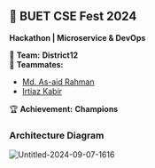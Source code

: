 ## 🚀 **BUET CSE Fest 2024**  
**Hackathon | Microservice & DevOps**  

👥 **Team:** **District12**  
🔗 **Teammates:** 
- [Md. As-aid Rahman](https://github.com/aar-rafi) 
- [Irtiaz Kabir](https://github.com/irtiaz)

🏆 **Achievement:** **Champions**

### Architecture Diagram
![Untitled-2024-09-07-1616](https://github.com/user-attachments/assets/7a09c98f-1760-4225-a8fe-3db825477f8d)
